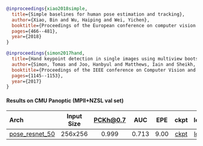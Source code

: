 <!-- [ALGORITHM] -->

```bibtex
@inproceedings{xiao2018simple,
  title={Simple baselines for human pose estimation and tracking},
  author={Xiao, Bin and Wu, Haiping and Wei, Yichen},
  booktitle={Proceedings of the European conference on computer vision (ECCV)},
  pages={466--481},
  year={2018}
}
```

<!-- [DATASET] -->

```bibtex
@inproceedings{simon2017hand,
  title={Hand keypoint detection in single images using multiview bootstrapping},
  author={Simon, Tomas and Joo, Hanbyul and Matthews, Iain and Sheikh, Yaser},
  booktitle={Proceedings of the IEEE conference on Computer Vision and Pattern Recognition},
  pages={1145--1153},
  year={2017}
}
```

#### Results on CMU Panoptic (MPII+NZSL val set)

| Arch  | Input Size | PCKh@0.7 |  AUC  |  EPE  | ckpt    | log     |
| :--- | :--------: | :------: | :------: | :------: |:------: |:------: |
| [pose_resnet_50](/configs/hand/2D_Kpt_SView_RGB_Img/topdown_heatmap/panoptic/res50_panoptic_256x256.py) | 256x256 | 0.999 | 0.713 | 9.00 | [ckpt](https://download.openmmlab.com/mmpose/hand/resnet/res50_panoptic_256x256-4eafc561_20210330.pth) | [log](https://download.openmmlab.com/mmpose/hand/resnet/res50_panoptic_256x256_20210330.log.json) |
